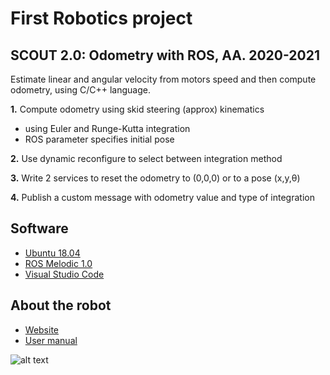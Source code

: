 # First Robotics project
## SCOUT 2.0: Odometry with ROS, AA. 2020-2021
Estimate linear and angular velocity from motors speed and then compute odometry, using C/C++ language.

**1.** Compute odometry using skid steering (approx) kinematics
   - using Euler and Runge-Kutta integration
   - ROS parameter specifies initial pose
    
**2.** Use dynamic reconfigure to select between integration method

**3.** Write 2 services to reset the odometry to (0,0,0) or to a pose (x,y,θ)

**4.** Publish a custom message with odometry value and type of integration

## Software
- [Ubuntu 18.04](https://releases.ubuntu.com/18.04/)
- [ROS Melodic 1.0](http://wiki.ros.org/melodic)
- [Visual Studio Code](https://code.visualstudio.com/)

## About the robot
- [Website](https://www.agilex.ai/index/product/id/2?lang=en-us)
- [User manual](https://www.generationrobots.com/media/agilex/SCOUT2.0_UserManual_v2.0_EN.pdf)

![alt text](https://www.agilex.ai/upload/blocks/6_imgen.png?s=0)
